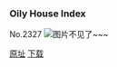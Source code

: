 ### Oily House Index
No.2327
![图片不见了~~~](https://imgs.xkcd.com/comics/oily_house_index.png)

[原址](https://xkcd.com//2327) [下载](https://imgs.xkcd.com/comics/oily_house_index.png)

